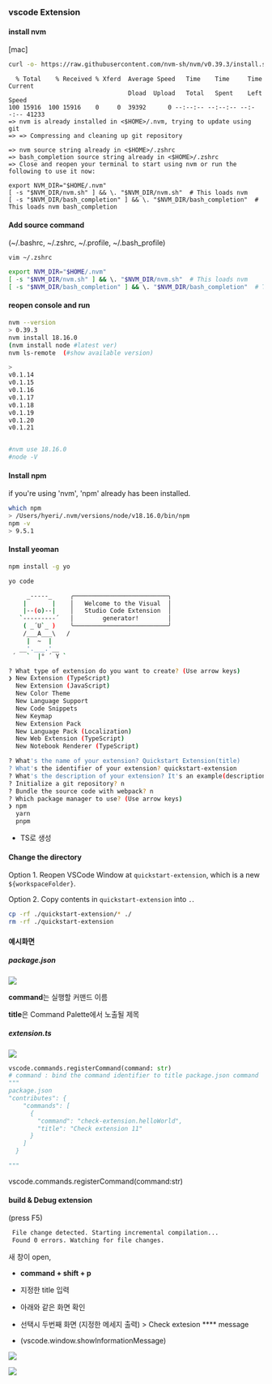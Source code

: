 ### vscode Extension

#### install nvm

[mac] 

```bash
curl -o- https://raw.githubusercontent.com/nvm-sh/nvm/v0.39.3/install.sh | bash
```

```
  % Total    % Received % Xferd  Average Speed   Time    Time     Time  Current
                                 Dload  Upload   Total   Spent    Left  Speed
100 15916  100 15916    0     0  39392      0 --:--:-- --:--:-- --:--:-- 41233
=> nvm is already installed in <$HOME>/.nvm, trying to update using git
=> => Compressing and cleaning up git repository

=> nvm source string already in <$HOME>/.zshrc
=> bash_completion source string already in <$HOME>/.zshrc
=> Close and reopen your terminal to start using nvm or run the following to use it now:

export NVM_DIR="$HOME/.nvm"
[ -s "$NVM_DIR/nvm.sh" ] && \. "$NVM_DIR/nvm.sh"  # This loads nvm
[ -s "$NVM_DIR/bash_completion" ] && \. "$NVM_DIR/bash_completion"  # This loads nvm bash_completion
```

#### Add source command

(~/.bashrc, ~/.zshrc, ~/.profile, ~/.bash_profile)

```
vim ~/.zshrc
```

```bash
export NVM_DIR="$HOME/.nvm"
[ -s "$NVM_DIR/nvm.sh" ] && \. "$NVM_DIR/nvm.sh"  # This loads nvm
[ -s "$NVM_DIR/bash_completion" ] && \. "$NVM_DIR/bash_completion"  # This loads nvm 
```

#### reopen console and run

```bash
nvm --version
> 0.39.3
nvm install 18.16.0
(nvm install node #latest ver)
nvm ls-remote  (#show available version)

>
v0.1.14
v0.1.15
v0.1.16
v0.1.17
v0.1.18
v0.1.19
v0.1.20
v0.1.21


#nvm use 18.16.0
#node -V
```

#### Install npm

if you're using 'nvm', 'npm' already has been installed.

```bash
which npm
> /Users/hyeri/.nvm/versions/node/v18.16.0/bin/npm
npm -v
> 9.5.1
```

#### Install yeoman

```bash
npm install -g yo 
```

```bash
yo code
```

```bash
     _-----_     ╭──────────────────────────╮
    |       |    │   Welcome to the Visual  │
    |--(o)--|    │   Studio Code Extension  │
   `---------´   │        generator!        │
    ( _´U`_ )    ╰──────────────────────────╯
    /___A___\   /
     |  ~  |     
   __'.___.'__   
 ´   `  |° ´ Y ` 

? What type of extension do you want to create? (Use arrow keys)
❯ New Extension (TypeScript) 
  New Extension (JavaScript) 
  New Color Theme 
  New Language Support 
  New Code Snippets 
  New Keymap 
  New Extension Pack 
  New Language Pack (Localization) 
  New Web Extension (TypeScript) 
  New Notebook Renderer (TypeScript)

? What's the name of your extension? Quickstart Extension(title)
? What's the identifier of your extension? quickstart-extension
? What's the description of your extension? It's an example(description)
? Initialize a git repository? n
? Bundle the source code with webpack? n
? Which package manager to use? (Use arrow keys)
❯ npm 
  yarn 
  pnpm 
```

- TS로 생성

#### Change the directory

Option 1. Reopen VSCode Window at `quickstart-extension`, which is a new `${workspaceFolder}`.

Option 2. Copy contents in `quickstart-extension` into `.`.

```bash
cp -rf ./quickstart-extension/* ./
rm -rf ./quickstart-extension
```

#### 예시화면

##### package.json

![](img/vsextension1.png)

**command**는 실행할 커맨드 이름

**title**은 Command Palette에서 노출될 제목

##### extension.ts

![](img/vsextension2.png)






```python
vscode.commands.registerCommand(command: str)
# command : bind the command identifier to title package.json command 
"""
package.json
"contributes": {
    "commands": [
      {
        "command": "check-extension.helloWorld",
        "title": "Check extension 11"
      }
    ]
  }

"""
```

vscode.commands.registerCommand(command:str)



#### build & Debug extension

 (press F5)

```bash
 File change detected. Starting incremental compilation...
 Found 0 errors. Watching for file changes.
```

새 창이 open, 

- **command + shift + p**

- 지정한 title 입력

- 아래와 같은 화면 확인

- 선택시 두번째 화면 (지정한 메세지 출력) > Check extesion **** message

- (vscode.window.showInformationMessage)

![](img/vsextension3.png)

![](img/vsextension4.png)
